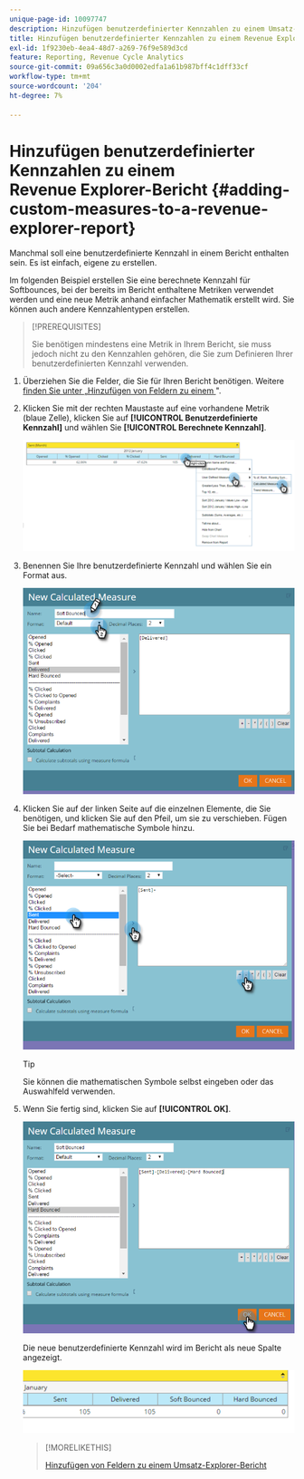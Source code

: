 ```yaml
---
unique-page-id: 10097747
description: Hinzufügen benutzerdefinierter Kennzahlen zu einem Umsatz-Explorer-Bericht - Marketo-Dokumente - Produktdokumentation
title: Hinzufügen benutzerdefinierter Kennzahlen zu einem Revenue Explorer-Bericht
exl-id: 1f9230eb-4ea4-48d7-a269-76f9e589d3cd
feature: Reporting, Revenue Cycle Analytics
source-git-commit: 09a656c3a0d0002edfa1a61b987bff4c1dff33cf
workflow-type: tm+mt
source-wordcount: '204'
ht-degree: 7%

---
```


# Hinzufügen benutzerdefinierter Kennzahlen zu einem Revenue Explorer-Bericht {#adding-custom-measures-to-a-revenue-explorer-report}

Manchmal soll eine benutzerdefinierte Kennzahl in einem Bericht enthalten sein. Es ist einfach, eigene zu erstellen.

Im folgenden Beispiel erstellen Sie eine berechnete Kennzahl für Softbounces, bei der bereits im Bericht enthaltene Metriken verwendet werden und eine neue Metrik anhand einfacher Mathematik erstellt wird. Sie können auch andere Kennzahlentypen erstellen.

>[!PREREQUISITES]
>
>Sie benötigen mindestens eine Metrik in Ihrem Bericht, sie muss jedoch nicht zu den Kennzahlen gehören, die Sie zum Definieren Ihrer benutzerdefinierten Kennzahl verwenden.

1. Überziehen Sie die Felder, die Sie für Ihren Bericht benötigen. Weitere [ finden Sie unter „Hinzufügen von Feldern zu einem ](/help/marketo/product-docs/reporting/revenue-cycle-analytics/revenue-explorer/adding-fields-to-a-revenue-explorer-report.md)&quot;.

1. Klicken Sie mit der rechten Maustaste auf eine vorhandene Metrik (blaue Zelle), klicken Sie auf **[!UICONTROL Benutzerdefinierte Kennzahl]** und wählen Sie **[!UICONTROL Berechnete Kennzahl]**.

   ![](assets/image2016-1-26-11-3a7-3a49.png)

1. Benennen Sie Ihre benutzerdefinierte Kennzahl und wählen Sie ein Format aus.

   ![](assets/image2016-1-26-11-3a26-3a23.png)

1. Klicken Sie auf der linken Seite auf die einzelnen Elemente, die Sie benötigen, und klicken Sie auf den Pfeil, um sie zu verschieben. Fügen Sie bei Bedarf mathematische Symbole hinzu.

   ![](assets/image2016-1-26-11-3a16-3a55.png)

   >[!TIP]
   >
   >Sie können die mathematischen Symbole selbst eingeben oder das Auswahlfeld verwenden.

1. Wenn Sie fertig sind, klicken Sie auf **[!UICONTROL OK]**.

   ![](assets/image2016-1-26-11-3a37-3a27.png)

   Die neue benutzerdefinierte Kennzahl wird im Bericht als neue Spalte angezeigt.

   ![](assets/image2016-1-26-11-3a29-3a16.png)

   >[!MORELIKETHIS]
   >
   >[Hinzufügen von Feldern zu einem Umsatz-Explorer-Bericht](/help/marketo/product-docs/reporting/revenue-cycle-analytics/revenue-explorer/adding-fields-to-a-revenue-explorer-report.md)
